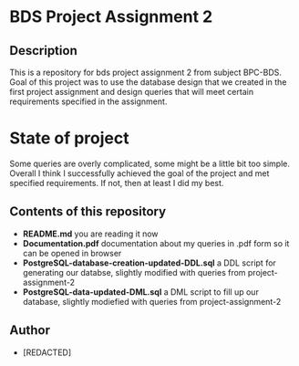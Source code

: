 # BDS Project Assignment 2


## Description
This is a repository for bds project assignment 2 from subject BPC-BDS. Goal of this project was to use the database design that we created in the first project assignment and design queries that will meet certain requirements specified in the assignment.

# State of project 
Some queries are overly complicated, some might be a little bit too simple. Overall I think I successfully achieved the goal of the project and met specified requirements. If not, then at least I did my best.

## Contents of this repository
- **README.md** you are reading it now
- **Documentation.pdf** documentation about my queries in .pdf form so it can be opened in browser
- **PostgreSQL-database-creation-updated-DDL.sql** a DDL script for generating our databse, slightly modified with queries from project-assignment-2
- **PostgreSQL-data-updated-DML.sql** a DML script to fill up our database, slightly modiefied with queries from project-assignment-2

## Author
- [REDACTED]
